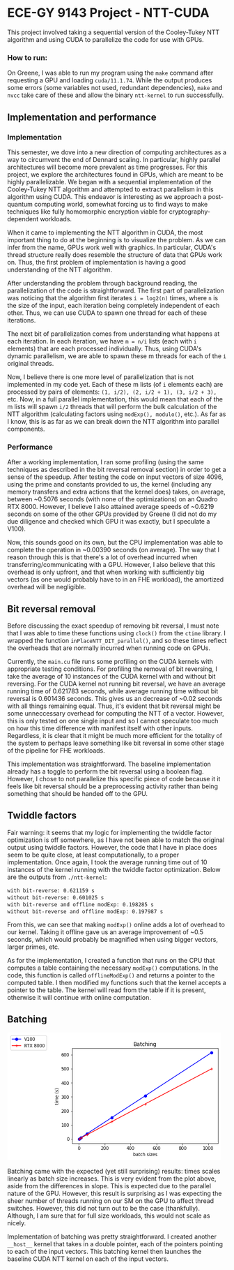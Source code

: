 # ECE-GY 9143 Project - NTT-CUDA 

This project involved taking a sequential version of the Cooley-Tukey NTT algorithm and using
CUDA to parallelize the code for use with GPUs. 

### How to run:
On Greene, I was able to run my program using the `make` command after requesting a GPU and
loading `cuda/11.1.74`. While the output produces some errors (some variables not used, 
redundant dependencies), `make` and `nvcc` take care of these and allow the binary
`ntt-kernel` to run successfully. 


## Implementation and performance
### Implementation
This semester, we dove into a new direction of computing architectures as a way to circumvent
the end of Dennard scaling. In particular, highly parallel architectures will become more
prevalent as time progresses. For this project, we explore the architectures found in GPUs,
which are meant to be highly parallelizable. We began with a sequential implementation of
the Cooley-Tukey NTT algorithm and attempted to extract parallelism in this algorithm using
CUDA. This endeavor is interesting as we approach a post-quantum computing world, somewhat
forcing us to find ways to make techniques like fully homomorphic encryption viable for
cryptography-dependent workloads. 

When it came to implementing the NTT algorithm in CUDA, the most important thing to do
at the beginning is to visualize the problem. As we can infer from the name, GPUs work
well with graphics. In particular, CUDA's thread structure really does resemble the
structure of data that GPUs work on. Thus, the first problem of implementation is
having a good understanding of the NTT algorithm. 

After understanding the problem through background reading, the parallelization of
the code is straightforward. The first part of parallelization was noticing that
the algorithm first iterates `i = log2(n)` times, where `n` is the size of the input,
each iteration being completely independent of each other. Thus, we can use CUDA
to spawn one thread for each of these iterations. 

The next bit of parallelization comes from understanding what happens at each
iteration. In each iteration, we have `m = n/i` lists (each with `i` elements)
that are each processed individually. Thus, using CUDA's dynamic parallelism,
we are able to spawn these m threads for each of the `i` original threads.

Now, I believe there is one more level of parallelization that is not implemented
in my code yet. Each of these m lists (of `i` elements each) are processed by pairs
of elements: `(1, i/2), (2, i/2 + 1), (3, i/2 + 3),` etc. Now, in a full parallel
implementation, this would mean that each of the m lists will spawn `i/2` threads
that will perform the bulk calculation of the NTT algorithm (calculating factors
using `modExp(), modulo()`, etc.). As far as I know, this is as far as we can break down the
NTT algorithm into parallel components. 

### Performance
After a working implementation, I ran some profiling (using the same techniques as
described in the bit reversal removal section) in order to get a sense of the speedup.
After testing the code on input vectors of size 4096, using the prime and constants
provided to us, the kernel (including any memory transfers and extra actions that
the kernel does) takes, on average, between ~0.5076 seconds (with none of the optimizations)
on an Quadro RTX 8000. However, I believe I also attained average speeds of ~0.6219 seconds
on some of the other GPUs provided by Greene (I did not do my due diligence and checked which
GPU it was exactly, but I speculate a V100). 

Now, this sounds good on its own, but the CPU implementation was able to complete the
operation in ~0.00390 seconds (on average). The way that I reason through this is that
there's a lot of overhead incurred when transferring/communicating with a GPU. However,
I also believe that this overhead is only upfront, and that when working with sufficiently
big vectors (as one would probably have to in an FHE workload), the amortized overhead
will be negligible. 

## Bit reversal removal
Before discussing the exact speedup of removing bit reversal, I must note that I was able to time
these functions using `clock()` from the `ctime` library. I wrapped the function `inPlaceNTT_DIT_parallel()`,
and so these times reflect the overheads that are normally incurred when running code on GPUs. 

Currently, the `main.cu` file runs some profiling on the CUDA kernels with appropriate testing conditions.
For profiling the removal of bit reversing, I take the average of 10 instances of the CUDA kernel
with and without bit reversing. For the CUDA kernel not running bit reversal, we have an average
running time of 0.621783 seconds, while average running time without bit reversal is 0.601436 seconds. 
This gives us an decrease of ~0.02 seconds with all things remaining equal. Thus, it's evident that
bit reversal might be some unneccessary overhead for computing the NTT of a vector. However, this
is only tested on one single input and so I cannot speculate too much on how this time difference
with manifest itself with other inputs. Regardless, it is clear that it might be much more
efficient for the totality of the system to perhaps leave something like bit reversal in some
other stage of the pipeline for FHE workloads.

This implementation was straightforward. The baseline implementation already has a toggle to
perform the bit reversal using a boolean flag. However, I chose to not parallelize this specific
piece of code because it it feels like bit reversal should be a preprocessing activity rather
than being something that should be handed off to the GPU. 

## Twiddle factors
Fair warning: it seems that my logic for implementing the twiddle factor optimization is off
somewhere, as I have not been able to match the original output using twiddle factors.
However, the code that I have in place does seem to be quite close, at least computationally,
to a proper implementation. Once again, I took the average running time out of 10 instances
of the kernel running with the twiddle factor optimization. Below are the outputs from
`./ntt-kernel`:  

    with bit-reverse: 0.621159 s
    without bit-reverse: 0.601025 s
    with bit-reverse and offline modExp: 0.198285 s
    without bit-reverse and offline modExp: 0.197987 s

From this, we can see that making `modExp()` online adds a lot of overhead to our kernel. Taking it offline
gave us an average improvement of ~0.5 seconds, which would probably be magnified when using bigger
vectors, larger primes, etc. 

As for the implementation, I created a function that runs on the CPU that computes a table containing
the necessary `modExp()` computations. In the code, this function is called `offlineModExp()` and returns
a pointer to the computed table. I then modified my functions such that the kernel accepts a pointer
to the table. The kernel will read from the table if it is present, otherwise it will continue
with online computation. 

## Batching
![alt text](https://github.com/leoflowers/ntt-cuda/blob/master/figs/plot.png?raw=true)

Batching came with the expected (yet still surprising) results: times scales linearly as
batch size increases. This is very evident from the plot above, aside from the differences
in slope. This is expected due to the parallel nature of the GPU. However, this result is
surprising as I was expecting the sheer number of threads running on our SM on the GPU
to affect thread switches. However, this did not turn out to be the case (thankfully).
Although, I am sure that for full size workloads, this would not scale as nicely.

Implementation of batching was pretty straightforward. I created another `__host__` kernel
that takes in a double pointer, each of the pointers pointing to each of the input vectors.
This batching kernel then launches the baseline CUDA NTT kernel on each of the input vectors.
